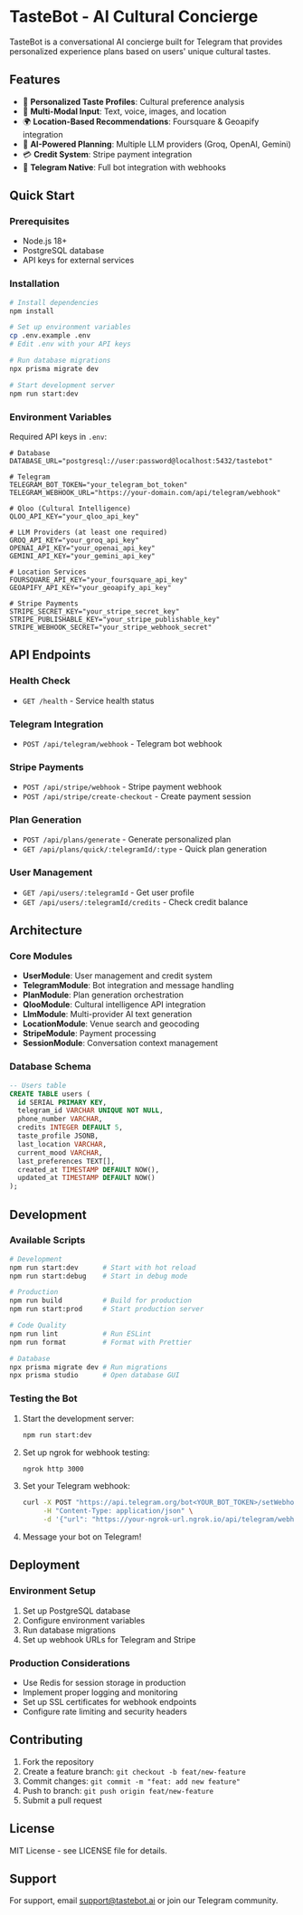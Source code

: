 # TasteBot - AI Cultural Concierge

TasteBot is a conversational AI concierge built for Telegram that provides personalized experience plans based on users' unique cultural tastes.

## Features

- 🎨 **Personalized Taste Profiles**: Cultural preference analysis
- 🤖 **Multi-Modal Input**: Text, voice, images, and location
- 🌍 **Location-Based Recommendations**: Foursquare & Geoapify integration
- 🧠 **AI-Powered Planning**: Multiple LLM providers (Groq, OpenAI, Gemini)
- 💳 **Credit System**: Stripe payment integration
- 📱 **Telegram Native**: Full bot integration with webhooks

## Quick Start

### Prerequisites

- Node.js 18+
- PostgreSQL database
- API keys for external services

### Installation

```bash
# Install dependencies
npm install

# Set up environment variables
cp .env.example .env
# Edit .env with your API keys

# Run database migrations
npx prisma migrate dev

# Start development server
npm run start:dev
```

### Environment Variables

Required API keys in `.env`:

```env
# Database
DATABASE_URL="postgresql://user:password@localhost:5432/tastebot"

# Telegram
TELEGRAM_BOT_TOKEN="your_telegram_bot_token"
TELEGRAM_WEBHOOK_URL="https://your-domain.com/api/telegram/webhook"

# Qloo (Cultural Intelligence)
QLOO_API_KEY="your_qloo_api_key"

# LLM Providers (at least one required)
GROQ_API_KEY="your_groq_api_key"
OPENAI_API_KEY="your_openai_api_key"
GEMINI_API_KEY="your_gemini_api_key"

# Location Services
FOURSQUARE_API_KEY="your_foursquare_api_key"
GEOAPIFY_API_KEY="your_geoapify_api_key"

# Stripe Payments
STRIPE_SECRET_KEY="your_stripe_secret_key"
STRIPE_PUBLISHABLE_KEY="your_stripe_publishable_key"
STRIPE_WEBHOOK_SECRET="your_stripe_webhook_secret"
```

## API Endpoints

### Health Check
- `GET /health` - Service health status

### Telegram Integration
- `POST /api/telegram/webhook` - Telegram bot webhook

### Stripe Payments
- `POST /api/stripe/webhook` - Stripe payment webhook
- `POST /api/stripe/create-checkout` - Create payment session

### Plan Generation
- `POST /api/plans/generate` - Generate personalized plan
- `GET /api/plans/quick/:telegramId/:type` - Quick plan generation

### User Management
- `GET /api/users/:telegramId` - Get user profile
- `GET /api/users/:telegramId/credits` - Check credit balance

## Architecture

### Core Modules

- **UserModule**: User management and credit system
- **TelegramModule**: Bot integration and message handling
- **PlanModule**: Plan generation orchestration
- **QlooModule**: Cultural intelligence API integration
- **LlmModule**: Multi-provider AI text generation
- **LocationModule**: Venue search and geocoding
- **StripeModule**: Payment processing
- **SessionModule**: Conversation context management

### Database Schema

```sql
-- Users table
CREATE TABLE users (
  id SERIAL PRIMARY KEY,
  telegram_id VARCHAR UNIQUE NOT NULL,
  phone_number VARCHAR,
  credits INTEGER DEFAULT 5,
  taste_profile JSONB,
  last_location VARCHAR,
  current_mood VARCHAR,
  last_preferences TEXT[],
  created_at TIMESTAMP DEFAULT NOW(),
  updated_at TIMESTAMP DEFAULT NOW()
);
```

## Development

### Available Scripts

```bash
# Development
npm run start:dev      # Start with hot reload
npm run start:debug    # Start in debug mode

# Production
npm run build          # Build for production
npm run start:prod     # Start production server

# Code Quality
npm run lint           # Run ESLint
npm run format         # Format with Prettier

# Database
npx prisma migrate dev # Run migrations
npx prisma studio      # Open database GUI
```

### Testing the Bot

1. Start the development server:
   ```bash
   npm run start:dev
   ```

2. Set up ngrok for webhook testing:
   ```bash
   ngrok http 3000
   ```

3. Set your Telegram webhook:
   ```bash
   curl -X POST "https://api.telegram.org/bot<YOUR_BOT_TOKEN>/setWebhook" \
        -H "Content-Type: application/json" \
        -d '{"url": "https://your-ngrok-url.ngrok.io/api/telegram/webhook"}'
   ```

4. Message your bot on Telegram!

## Deployment

### Environment Setup

1. Set up PostgreSQL database
2. Configure environment variables
3. Run database migrations
4. Set up webhook URLs for Telegram and Stripe

### Production Considerations

- Use Redis for session storage in production
- Implement proper logging and monitoring
- Set up SSL certificates for webhook endpoints
- Configure rate limiting and security headers

## Contributing

1. Fork the repository
2. Create a feature branch: `git checkout -b feat/new-feature`
3. Commit changes: `git commit -m "feat: add new feature"`
4. Push to branch: `git push origin feat/new-feature`
5. Submit a pull request

## License

MIT License - see LICENSE file for details.

## Support

For support, email support@tastebot.ai or join our Telegram community.